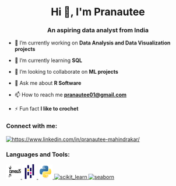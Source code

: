 <h1 align="center">Hi 👋, I'm Pranautee</h1>
<h3 align="center">An aspiring data analyst from India</h3>

- 🔭 I’m currently working on **Data Analysis and Data Visualization projects**

- 🌱 I’m currently learning **SQL**

- 👯 I’m looking to collaborate on **ML projects**

- 💬 Ask me about **R Software**

- 📫 How to reach me **pranautee01@gmail.com**

- ⚡ Fun fact **I like to crochet**

<h3 align="left">Connect with me:</h3>
<p align="left">
<a href="https://linkedin.com/in/https://www.linkedin.com/in/pranautee-mahindrakar/" target="blank"><img align="center" src="https://raw.githubusercontent.com/rahuldkjain/github-profile-readme-generator/master/src/images/icons/Social/linked-in-alt.svg" alt="https://www.linkedin.com/in/pranautee-mahindrakar/" height="30" width="40" /></a>
</p>

<h3 align="left">Languages and Tools:</h3>
<p align="left"> <a href="https://canvasjs.com" target="_blank" rel="noreferrer"> <img src="https://raw.githubusercontent.com/Hardik0307/Hardik0307/master/assets/canvasjs-charts.svg" alt="canvasjs" width="40" height="40"/> </a> <a href="https://pandas.pydata.org/" target="_blank" rel="noreferrer"> <img src="https://raw.githubusercontent.com/devicons/devicon/2ae2a900d2f041da66e950e4d48052658d850630/icons/pandas/pandas-original.svg" alt="pandas" width="40" height="40"/> </a> <a href="https://www.python.org" target="_blank" rel="noreferrer"> <img src="https://raw.githubusercontent.com/devicons/devicon/master/icons/python/python-original.svg" alt="python" width="40" height="40"/> </a> <a href="https://scikit-learn.org/" target="_blank" rel="noreferrer"> <img src="https://upload.wikimedia.org/wikipedia/commons/0/05/Scikit_learn_logo_small.svg" alt="scikit_learn" width="40" height="40"/> </a> <a href="https://seaborn.pydata.org/" target="_blank" rel="noreferrer"> <img src="https://seaborn.pydata.org/_images/logo-mark-lightbg.svg" alt="seaborn" width="40" height="40"/> </a> </p>
